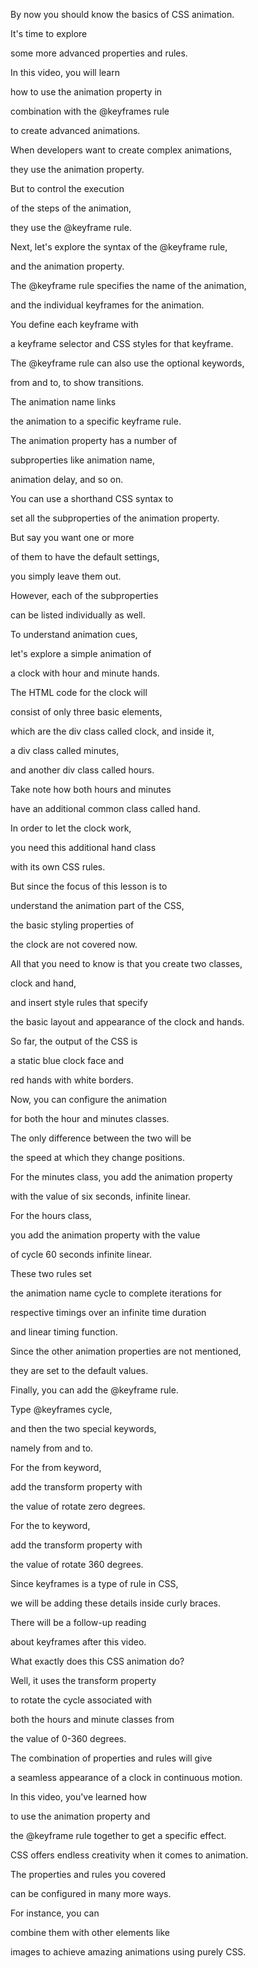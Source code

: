 By now you should know the basics of CSS animation. 

It's time to explore 

some more advanced properties and rules. 

In this video, you will learn 

how to use the animation property in 

combination with the @keyframes rule 

to create advanced animations. 

When developers want to create complex animations, 

they use the animation property. 

But to control the execution 

of the steps of the animation, 

they use the @keyframe rule. 

Next, let's explore the syntax of the @keyframe rule, 

and the animation property. 

The @keyframe rule specifies the name of the animation, 

and the individual keyframes for the animation. 

You define each keyframe with 

a keyframe selector and CSS styles for that keyframe. 

The @keyframe rule can also use the optional keywords, 

from and to, to show transitions. 

The animation name links 

the animation to a specific keyframe rule. 

The animation property has a number of 

subproperties like animation name, 

animation delay, and so on. 

You can use a shorthand CSS syntax to 

set all the subproperties of the animation property. 

But say you want one or more 

of them to have the default settings, 

you simply leave them out. 

However, each of the subproperties 

can be listed individually as well. 

To understand animation cues, 

let's explore a simple animation of 

a clock with hour and minute hands. 

The HTML code for the clock will 

consist of only three basic elements, 

which are the div class called clock, and inside it, 

a div class called minutes, 

and another div class called hours. 

Take note how both hours and minutes 

have an additional common class called hand. 

In order to let the clock work, 

you need this additional hand class 

with its own CSS rules. 

But since the focus of this lesson is to 

understand the animation part of the CSS, 

the basic styling properties of 

the clock are not covered now. 

All that you need to know is that you create two classes, 

clock and hand, 

and insert style rules that specify 

the basic layout and appearance of the clock and hands. 

So far, the output of the CSS is 

a static blue clock face and 

red hands with white borders. 

Now, you can configure the animation 

for both the hour and minutes classes. 

The only difference between the two will be 

the speed at which they change positions. 

For the minutes class, you add the animation property 

with the value of six seconds, infinite linear. 

For the hours class, 

you add the animation property with the value 

of cycle 60 seconds infinite linear. 

These two rules set 

the animation name cycle to complete iterations for 

respective timings over an infinite time duration 

and linear timing function. 

Since the other animation properties are not mentioned, 

they are set to the default values. 

Finally, you can add the @keyframe rule. 

Type @keyframes cycle, 

and then the two special keywords, 

namely from and to. 

For the from keyword, 

add the transform property with 

the value of rotate zero degrees. 

For the to keyword, 

add the transform property with 

the value of rotate 360 degrees. 

Since keyframes is a type of rule in CSS, 

we will be adding these details inside curly braces. 

There will be a follow-up reading 

about keyframes after this video. 

What exactly does this CSS animation do? 

Well, it uses the transform property 

to rotate the cycle associated with 

both the hours and minute classes from 

the value of 0-360 degrees. 

The combination of properties and rules will give 

a seamless appearance of a clock in continuous motion. 

In this video, you've learned how 

to use the animation property and 

the @keyframe rule together to get a specific effect. 

CSS offers endless creativity when it comes to animation. 

The properties and rules you covered 

can be configured in many more ways. 

For instance, you can 

combine them with other elements like 

images to achieve amazing animations using purely CSS.